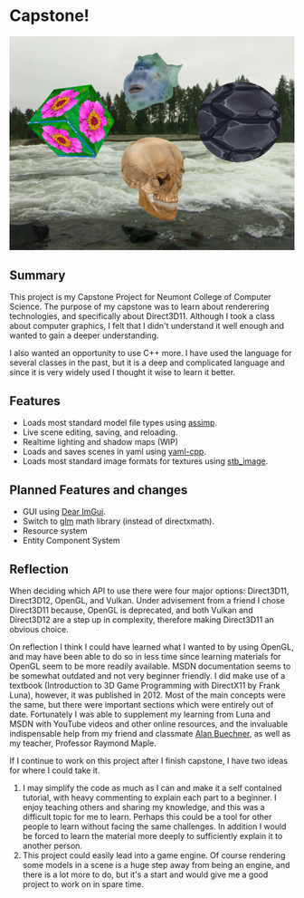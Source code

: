 # Capstone!
![screenshot 1](./Screenshots/objects_and_skybox.png)

## Summary
This project is my Capstone Project for Neumont College of Computer Science.
The purpose of my capstone was to learn about renderering technologies,
and specifically about Direct3D11. Although I took a class about computer
graphics, I felt that I didn't understand it well enough and wanted to
gain a deeper understanding.

I also wanted an opportunity to use C++ more. I have used the language for
several classes in the past, but it is a deep and complicated language and
since it is very widely used I thought it wise to learn it better.

## Features
* Loads most standard model file types using [assimp](https://github.com/assimp/assimp).
* Live scene editing, saving, and reloading.
* Realtime lighting and shadow maps (WIP)
* Loads and saves scenes in yaml using [yaml-cpp](https://github.com/jbeder/yaml-cpp).
* Loads most standard image formats for textures using [stb_image](https://github.com/nothings/stb).

## Planned Features and changes
* GUI using [Dear ImGui](https://github.com/ocornut/imgui).
* Switch to [glm](https://github.com/g-truc/glm) math library (instead of directxmath).
* Resource system
* Entity Component System

## Reflection
When deciding which API to use there were four major options: Direct3D11,
Direct3D12, OpenGL, and Vulkan. Under advisement from a friend I chose
Direct3D11 because, OpenGL is deprecated, and both Vulkan and Direct3D12
are a step up in complexity, therefore making Direct3D11 an obvious choice.

On reflection I think I could have learned what I wanted to by using OpenGL,
and may have been able to do so in less time since learning materials for
OpenGL seem to be more readily available. MSDN documentation seems to be
somewhat outdated and not very beginner friendly. I did make use of a textbook
(Introduction to 3D Game Programming with DirectX11 by Frank Luna), however,
it was published in 2012. Most of the main concepts were the same, but there
were important sections which were entirely out of date. Fortunately I was
able to supplement my learning from Luna and MSDN with YouTube videos and
other online resources, and the invaluable indispensable help from my friend
and classmate [Alan Buechner](https://github.com/alanBuechner), as well as
my teacher, Professor Raymond Maple.

If I continue to work on this project after I finish capstone, I have two
ideas for where I could take it.

1. I may simplify the code as much as I can and make it a self contained
tutorial, with heavy commenting to explain each part to a beginner. I
enjoy teaching others and sharing my knowledge, and this was a difficult
topic for me to learn. Perhaps this could be a tool for other people to learn
without facing the same challenges. In addition I would be forced to learn
the material more deeply to sufficiently explain it to another person.
2. This project could easily lead into a game engine. Of course rendering
some models in a scene is a huge step away from being an engine, and there
is a lot more to do, but it's a start and would give me a good project to
work on in spare time.
